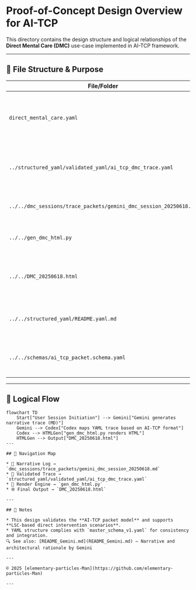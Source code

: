 # Proof-of-Concept Design Overview for AI-TCP

This directory contains the design structure and logical relationships of the **Direct Mental Care (DMC)** use-case implemented in AI-TCP framework.

---

## 📂 File Structure & Purpose

| File/Folder                                                       | Purpose                                                                       |
| ----------------------------------------------------------------- | ----------------------------------------------------------------------------- |
| `direct_mental_care.yaml`                                         | Structured YAML representing the PoC phase and packet outline for DMC session |
| `../structured_yaml/validated_yaml/ai_tcp_dmc_trace.yaml`         | Detailed trace log in YAML format (Codex and Gemini collaborative output)     |
| `../../dmc_sessions/trace_packets/gemini_dmc_session_20250618.md` | Original narrative trace (Gemini-generated)                                   |
| `../../gen_dmc_html.py`                                           | Python script for HTML rendering of YAML session                              |
| `../../DMC_20250618.html`                                         | Final human-readable HTML page generated from YAML session                    |
| `../../structured_yaml/README.yaml.md`                            | Meta-documentation on YAML schema hierarchy                                   |
| `../../schemas/ai_tcp_packet.schema.yaml`                         | YAML schema reference for packet validation (optional)                        |

---

## 🔁 Logical Flow

```mermaid
flowchart TD
    Start["User Session Initiation"] --> Gemini["Gemini generates narrative trace (MD)"]
    Gemini --> Codex["Codex maps YAML trace based on AI-TCP format"]
    Codex --> HTMLGen["gen_dmc_html.py renders HTML"]
    HTMLGen --> Output["DMC_20250618.html"]
---

## 🧭 Navigation Map

* 📄 Narrative Log → `dmc_sessions/trace_packets/gemini_dmc_session_20250618.md`
* 🧾 Validated Trace → `structured_yaml/validated_yaml/ai_tcp_dmc_trace.yaml`
* 🧠 Render Engine → `gen_dmc_html.py`
* 🌐 Final Output → `DMC_20250618.html`

---

## 📌 Notes

* This design validates the **AI-TCP packet model** and supports **LSC-based direct intervention scenarios**.
* YAML structure complies with `master_schema_v1.yaml` for consistency and integration.
🔍 See also: [README_Gemini.md](README_Gemini.md) — Narrative and architectural rationale by Gemini

---

© 2025 [elementary-particles-Man](https://github.com/elementary-particles-Man)

---
